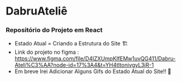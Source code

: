 # DabruAteliê
### Repositório do Projeto em React
 - Estado Atual = Criando a Estrutura do Site 🏗
 - Link do projeto no figma : https://www.figma.com/file/D4IZXUmpKIfEMw1uvQG411/Dabru-Ateli%C3%AA?node-id=17%3A4&t=YH4tltonivgyL3jR-1
 - Em breve Irei Adicionar Alguns Gifs do Estado Atual do Site!! 🎥
